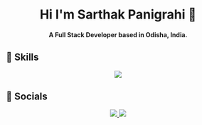 <h1 align="center">Hi I'm Sarthak Panigrahi 👋</h1>

<h4 align="center">A Full Stack Developer based in Odisha, India.</h4>

## 🚀 Skills

<p align="center">
  <img src="https://skillicons.dev/icons?i=html,css,js,tailwind,bootstrap,nodejs,react,nextjs,express,mongodb,java" />
</p>

## 🔗 Socials

<p align="center">
    <a href="https://linkedin.com/in/sarthak-panigrahi-aa239925b/" target="_blank">
    <img src="https://img.shields.io/badge/LINKEDIN-0077B5?style=for-the-badge&logo=linkedin&logoColor=white" />
  </a>
  <a href="https://instagram.com/btwimsarthak/" target="_blank">
    <img src="https://img.shields.io/badge/INSTAGRAM-E4405F?style=for-the-badge&logo=instagram&logoColor=white" />
  </a>
</p>
